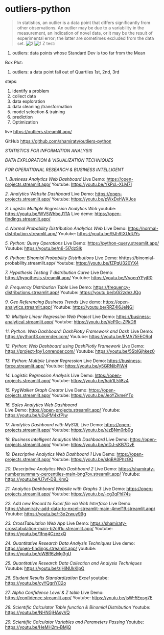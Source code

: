 # outliers-python
> In statistics, an outlier is a data point that differs significantly from other observations. An  outlier may be due to a variability in the measurement, an indication of novel data, or it may be the result of experimental error; the latter are sometimes excluded from the data set.
![2](https://github.com/shamiraty/outliers-python/assets/129072179/d72a0e16-fd62-446b-b7d6-b3df44749554)
![1](https://github.com/shamiraty/outliers-python/assets/129072179/dc95f87a-c894-44d4-9bef-a534fd168244)
Z test:
1. outliers: data points whose Standard Dev
             is too far from the  Mean

Box Plot:
1. outliers: a data point fall out of 
             Quartiles 1st, 2nd, 3rd

steps:

1. identify a problem
2. collect data
3. data exploration
4. data cleaning /transformation
5. model selection & training
6. prediction
7. Optimization

live
https://outliers.streamlit.app/

GitHub
https://github.com/shamiraty/outliers-python

*STATISTICS FOR INFORMATION ANALYSIS*

*DATA EXPLORATION & VISUALIZATION TECHNIQUES*

*FOR OPERATIONAL RESEARCH & BUSINESS INTELLIGENT*

*1. Business Analytics Web Dashboard*
Live Demo:
https://open-projects.streamlit.app/
Youtube:
https://youtu.be/YkPxL-XLM7I

*2. Analytics Website Dashboard* 
Live Demo:
https://open-projects.streamlit.app/
Youtube:
https://youtu.be/pWxDxhWXJos

*3. Logistic Multiple Regression Analytics Web* 
youtube:
https://youtu.be/WV5WhbeJ1TA
Live demo: 
https://open-findings.streamlit.app/

*4. Normal Probability Distribution Analytics Web* 
Live Demo:
https://normal-distribution.streamlit.app/
Youtube:
https://youtu.be/9JhRtXUdUYs

*5. Python: Query Operations* 
Live Demo:
https://python-query.streamlit.app/
Youtube:
https://youtu.be/n6-5l7dzSlk

*6. Python: Binomial Probability Distributions*
Live Demo:
hhttps://binomial-probability.streamlit.app/
Youtube:
https://youtu.be/fZPqU320YX4

*7. Hypothesis Testing  T distribution Curve*
Live Demo:
https://hypothesis.streamlit.app/
Youtube:
https://youtu.be/VvoeqYPyjR0

*8. Frequency Distribution Table*
Live Demo:
https://frequency-distributions.streamlit.app/
Youtube:
https://youtu.be/bGi2zdezJQg

*9. Geo Referencing Business Trends*
Live demo:
https://open-analytics.streamlit.app/
Youtube:
https://youtu.be/RRZ4l6JeNGI

*10. Multiple Linear Regression Web Project*
Live Demo:
https://business-analytical.streamlit.app/
Youtube:
https://youtu.be/VeP0c-ZPkD8


*11. Python: Web Dashboard: DashPlotly Framework and Dash* 
Live Demo:
https://python13.onrender.com/
Youtube:
https://youtu.be/EMA75EEORoI

*12. Python: Web Dashboard using DashPlotly Framework*
Live Demo:
https://project-fpy1.onrender.com/
Youtube:
https://youtu.be/5SbIGjhkez0

*13. Python:  Multiple Linear Regression*
Live Demo:
https://business-force.streamlit.app/
Youtube:
https://youtu.be/y5GRNibPiW4

*14. Logistic Regression Analysis*
Live Demo:
https://open-projects.streamlit.app/
Youtube:
https://youtu.be/5ab1L5li8z4

*15. PygWalker Graph Creator*
Live Demo:
https://open-projects.streamlit.app/
Youtube:
https://youtu.be/JeoYZkmeYTo

*16. Sales Analytics Web Dashboard*  
Live Demo:
https://open-projects.streamlit.app/
Youtube:
https://youtu.be/uDuPM4xfPlw

*17. Analytics Dashboard with MySQL*
Live Demo:
https://open-projects.streamlit.app/
Youtube:
https://youtu.be/rJzBNm0rb0g

*18. Business Intelligent Analytics Web Dashboard*
Live Demo:
https://open-projects.streamlit.app/
Youtube:
https://youtu.be/mDJ-sKB7DvE

*19. Descriptive Analytics Web Dashboard 1*
Live Demo:
https://open-projects.streamlit.app/
Youtube:
https://youtu.be/sIqBA0PhzGQ

*20. Descriptive Analytics Web Dashboard 2*
Live Demo:
https://shamiraty-numbersummary-percentiles-main-bng7ov.streamlit.app/
Youtube:
https://youtu.be/U7vf-DB_KmQ

*21. Analytics Dashboard Website with Graphs 3*
Live Demo:
https://open-projects.streamlit.app/
Youtube:
https://youtu.be/-cg3qPhI74s

*22. Add new Record to Excel file via Web Interface*
Live Demo:
https://shamiraty-add-data-to-excel-streamlit-main-4mef19.streamlit.app/
Youtube:
https://youtu.be/-3q2rwuy99g

*23. CrossTabulation Web App*
Live Demo:
https://shamiraty-crosstabulation-main-b2c61u.streamlit.app/
Youtube:
https://youtu.be/1fnq4CzezxQ

*24. Quantitative Research Data Analysis Techniques* 
Live demo: 
https://open-findings.streamlit.app/
youtube:
https://youtu.be/oWBR6zMg3gU

*25. Quantitative Research Data Collection and Analysis Techniques*
Youtube:
https://youtu.be/zjHiNUkKlpQ

*26. Student Results Standardization Excel*
youtube:
https://youtu.be/cyYQgriYC2o

*27. Alpha Confidence Level & Z table*
Live Demo:
https://confidence.streamlit.app/
Youtube:
https://youtu.be/jsW-5Eqsg7E

*28. Scientific Calculator Table function & Binomial Distribution*
Youtube:
https://youtu.be/NHNGjHAsyVQ

*29. Scientific Calculator Variables and  Parameters Passing*
Youtube:
https://youtu.be/HeMH2m-BMjQ


